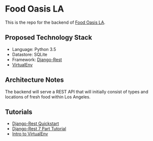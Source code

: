 # Food Oasis LA
This is the repo for the backend of [Food Oasis LA](https://foodoasisla.github.io/).

## Proposed Technology Stack
  - Language: Python 3.5
  - Datastore: SQLite
  - Framework: [Django-Rest](http://www.django-rest-framework.org/)
  - [VirtualEnv](http://docs.python-guide.org/en/latest/dev/virtualenvs/)

## Architecture Notes
The backend will serve a REST API that will initially consist of types and locations of fresh food within Los Angeles.

## Tutorials
  - [Django-Rest Quickstart](http://www.django-rest-framework.org/tutorial/quickstart/)
  - [Django-Rest 7 Part Tutorial](http://www.django-rest-framework.org/tutorial/1-serialization/)
  - [Intro to VirtualEnv](http://docs.python-guide.org/en/latest/dev/virtualenvs/)